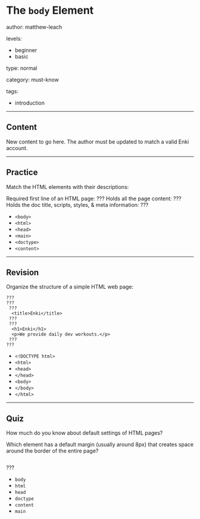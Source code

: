 # The `body` Element
author: matthew-leach

levels:
  - beginner
  - basic

type: normal

category: must-know

tags:
  - introduction

---
## Content

New content to go here. The author must be updated to match a valid Enki account.

---
## Practice

Match the HTML elements with their descriptions: 

Required first line of an HTML page: ???
Holds all the page content: ???
Holds the doc title, scripts, styles, & meta information: ???

* `<body>`
* `<html>`
* `<head>`
* `<main>`
* `<doctype>`
* `<content>`



---
## Revision

Organize the structure of a simple HTML web page: 

```
???
???
 ???
  <title>Enki</title>
 ???
 ???
  <h1>Enki</h1>
  <p>We provide daily dev workouts.</p>
 ???
???
```

* `<!DOCTYPE html>`
* `<html>`
* `<head>`
* `</head>`
* `<body>`
* `</body>`
* `</html>`


---
## Quiz

How much do you know about default settings of HTML pages?

Which element has a default margin (usually around 8px) that creates space around the border of the entire page?

<img src="body-element-margin-gap.svg" alt="">

???

* `body`
* `html`
* `head`
* `doctype`
* `content`
* `main`


